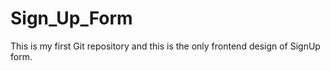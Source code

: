 # Sign_Up_Form
This is my first Git repository and this is the only frontend design of SignUp form.
